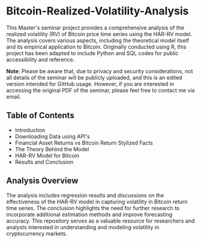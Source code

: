 # Bitcoin-Realized-Volatility-Analysis

This Master's seminar project provides a comprehensive analysis of the realized volatility (RV) of Bitcoin price time series using the HAR-RV model. The analysis covers various aspects, including the theoretical model itself and its empirical application to Bitcoin. Originally conducted using R, this project has been adapted to include Python and SQL codes for public accessibility and reference.

**Note**: Please be aware that, due to privacy and security considerations, not all details of the seminar will be publicly uploaded, and this is an edited version intended for GitHub usage. However, if you are interested in accessing the original PDF of the seminar, please feel free to contact me via email.

## Table of Contents
- Introduction
- Downloading Data using API's
- Financial Asset Returns vs Bitcoin Return Stylized Facts
- The Theory Behind the Model
- HAR-RV Model for Bitcoin
- Results and Conclusion

## Analysis Overview

The analysis includes regression results and discussions on the effectiveness of the HAR-RV model in capturing volatility in Bitcoin return time series. The conclusion highlights the need for further research to incorporate additional estimation methods and improve forecasting accuracy. This repository serves as a valuable resource for researchers and analysts interested in understanding and modeling volatility in cryptocurrency markets.




